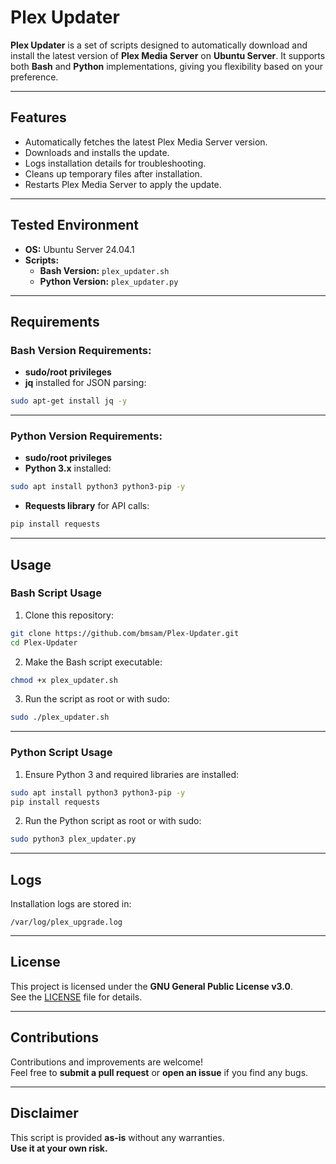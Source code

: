 
# Plex Updater

**Plex Updater** is a set of scripts designed to automatically download and install the latest version of **Plex Media Server** on **Ubuntu Server**. It supports both **Bash** and **Python** implementations, giving you flexibility based on your preference.

---

## Features
- Automatically fetches the latest Plex Media Server version.  
- Downloads and installs the update.  
- Logs installation details for troubleshooting.  
- Cleans up temporary files after installation.  
- Restarts Plex Media Server to apply the update.

---

## Tested Environment
- **OS:** Ubuntu Server 24.04.1  
- **Scripts:**  
  - **Bash Version:** `plex_updater.sh`  
  - **Python Version:** `plex_updater.py`  

---

## Requirements

### **Bash Version Requirements:**
- **sudo/root privileges**  
- **jq** installed for JSON parsing:  
```bash
sudo apt-get install jq -y
```

---

### **Python Version Requirements:**
- **sudo/root privileges**  
- **Python 3.x** installed:  
```bash
sudo apt install python3 python3-pip -y
```

- **Requests library** for API calls:  
```bash
pip install requests
```

---

## Usage

### **Bash Script Usage**
1. Clone this repository:
```bash
git clone https://github.com/bmsam/Plex-Updater.git
cd Plex-Updater
```

2. Make the Bash script executable:
```bash
chmod +x plex_updater.sh
```

3. Run the script as root or with sudo:
```bash
sudo ./plex_updater.sh
```

---

### **Python Script Usage**
1. Ensure Python 3 and required libraries are installed:
```bash
sudo apt install python3 python3-pip -y
pip install requests
```

2. Run the Python script as root or with sudo:
```bash
sudo python3 plex_updater.py
```

---

## Logs
Installation logs are stored in:
```
/var/log/plex_upgrade.log
```

---

## License
This project is licensed under the **GNU General Public License v3.0**.  
See the [LICENSE](https://github.com/bmsam/Plex-Updater/blob/main/license) file for details.  

---

## Contributions
Contributions and improvements are welcome!  
Feel free to **submit a pull request** or **open an issue** if you find any bugs.

---

## Disclaimer
This script is provided **as-is** without any warranties.  
**Use it at your own risk.**
